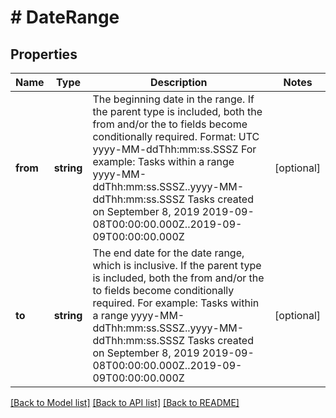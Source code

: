 # # DateRange

## Properties

Name | Type | Description | Notes
------------ | ------------- | ------------- | -------------
**from** | **string** | The beginning date in the range. If the parent type is included, both the from and/or the to fields become conditionally required. Format: UTC yyyy-MM-ddThh:mm:ss.SSSZ For example: Tasks within a range yyyy-MM-ddThh:mm:ss.SSSZ..yyyy-MM-ddThh:mm:ss.SSSZ Tasks created on September 8, 2019 2019-09-08T00:00:00.000Z..2019-09-09T00:00:00.000Z | [optional]
**to** | **string** | The end date for the date range, which is inclusive. If the parent type is included, both the from and/or the to fields become conditionally required. For example: Tasks within a range yyyy-MM-ddThh:mm:ss.SSSZ..yyyy-MM-ddThh:mm:ss.SSSZ Tasks created on September 8, 2019 2019-09-08T00:00:00.000Z..2019-09-09T00:00:00.000Z | [optional]

[[Back to Model list]](../../README.md#models) [[Back to API list]](../../README.md#endpoints) [[Back to README]](../../README.md)

